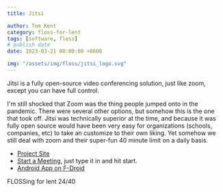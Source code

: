 ```yaml
---
title: Jitsi

author: Tom Kent
category: floss-for-lent
tags: [software, floss]
# publish date
date: 2023-03-21 00:00:00 +0600

img: "/assets/img/floss/jitsi_logo.svg"
---
```


Jitsi is a fully open-source video conferencing solution, just like zoom, except you can have full control.

I'm still shocked that Zoom was the thing people jumped onto in the pandemic. There were several other options, but 
somehow this is the one that took off. Jitsi was technically superior at the time, and because it was fully open source
would have been very easy for organizations (schools, companies, etc) to take an customize to their own liking. Yet 
somehow we still deal with zoom and their super-fun 40 minute limit on a daily basis.

*   [Project Site](https://jitsi.org/)
*   [Start a Meeting](https://meet.jit.si/), just type it in and hit start.
*   [Android App on F-Droid](https://f-droid.org/en/packages/org.jitsi.meet/)

FLOSSing for lent 24/40